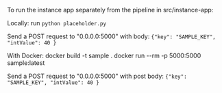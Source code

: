 To run the instance app separately from the pipeline in src/instance-app: 

Locally:
run `python placeholder.py`

Send a POST request to "0.0.0.0:5000" 
with body: 
`{"key": "SAMPLE_KEY",
    "intValue": 40
 }`

With Docker:
docker build -t sample .
docker run --rm -p 5000:5000 sample:latest

Send a POST request to "0.0.0.0:5000" 
with post body: 
`{"key": "SAMPLE_KEY",
    "intValue": 40
 }`
